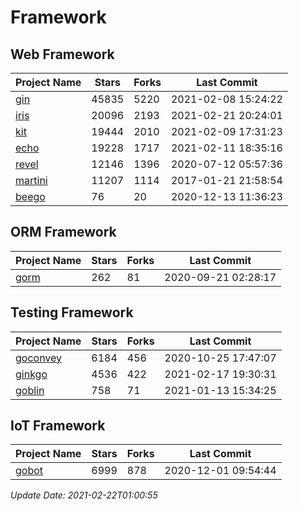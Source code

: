 # Framework

## Web Framework
| Project Name | Stars | Forks | Last Commit |
| ------------ | ----- | ----- | ----------- |
| [gin](https://github.com/gin-gonic/gin) | 45835 | 5220 | 2021-02-08 15:24:22 |
| [iris](https://github.com/kataras/iris) | 20096 | 2193 | 2021-02-21 20:24:01 |
| [kit](https://github.com/go-kit/kit) | 19444 | 2010 | 2021-02-09 17:31:23 |
| [echo](https://github.com/labstack/echo) | 19228 | 1717 | 2021-02-11 18:35:16 |
| [revel](https://github.com/revel/revel) | 12146 | 1396 | 2020-07-12 05:57:36 |
| [martini](https://github.com/go-martini/martini) | 11207 | 1114 | 2017-01-21 21:58:54 |
| [beego](https://github.com/astaxie/beego) | 76 | 20 | 2020-12-13 11:36:23 |

## ORM Framework
| Project Name | Stars | Forks | Last Commit |
| ------------ | ----- | ----- | ----------- |
| [gorm](https://github.com/jinzhu/gorm) | 262 | 81 | 2020-09-21 02:28:17 |

## Testing Framework
| Project Name | Stars | Forks | Last Commit |
| ------------ | ----- | ----- | ----------- |
| [goconvey](https://github.com/smartystreets/goconvey) | 6184 | 456 | 2020-10-25 17:47:07 |
| [ginkgo](https://github.com/onsi/ginkgo) | 4536 | 422 | 2021-02-17 19:30:31 |
| [goblin](https://github.com/franela/goblin) | 758 | 71 | 2021-01-13 15:34:25 |

## IoT Framework
| Project Name | Stars | Forks | Last Commit |
| ------------ | ----- | ----- | ----------- |
| [gobot](https://github.com/hybridgroup/gobot) | 6999 | 878 | 2020-12-01 09:54:44 |

*Update Date: 2021-02-22T01:00:55*
